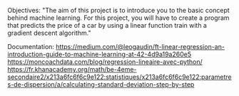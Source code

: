 Objectives:
"The aim of this project is to introduce you to the basic concept behind machine learning.
For this project, you will have to create a program that predicts the price of a car by
using a linear function train with a gradient descent algorithm."

Documentation:
https://medium.com/@leogaudin/ft-linear-regression-an-introduction-guide-to-machine-learning-at-42-4d9a19a260e5
https://moncoachdata.com/blog/regression-lineaire-avec-python/
https://fr.khanacademy.org/math/be-4eme-secondaire2/x213a6fc6f6c9e122:statistiques/x213a6fc6f6c9e122:parametres-de-dispersion/a/calculating-standard-deviation-step-by-step
